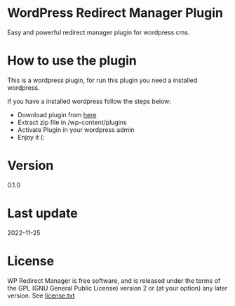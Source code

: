 # WordPress Redirect Manager Plugin

Easy and powerful redirect manager plugin for wordpress cms.


# How to use the plugin

This is a wordpress plugin, for run this plugin you need a installed wordpress.

If you have a installed wordpress follow the steps below:

* Download plugin from [here](https://github.com/sorkhabi-net/wp-redirect-manager/archive/refs/heads/master.zip)
* Extract zip file in /wp-content/plugins
* Activate Plugin in your wordpress admin
* Enjoy it (:



# Version

0.1.0

# Last update

2022-11-25

# License

WP Redirect Manager is free software, and is released under the terms of the GPL (GNU General Public License) version 2 or (at your option) any later version. See [license.txt](https://github.com/sorkhabi-net/wp-redirect-manager/blob/master/LICENSE.txt)